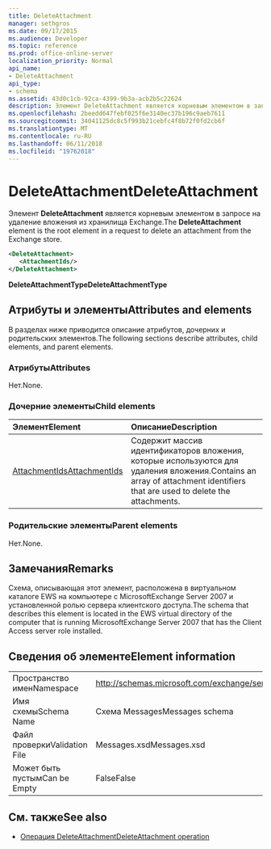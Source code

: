 ```yaml
---
title: DeleteAttachment
manager: sethgros
ms.date: 09/17/2015
ms.audience: Developer
ms.topic: reference
ms.prod: office-online-server
localization_priority: Normal
api_name:
- DeleteAttachment
api_type:
- schema
ms.assetid: 43d0c1cb-92ca-4399-9b3a-acb2b5c22624
description: Элемент DeleteAttachment является корневым элементом в запросе на удаление вложения из хранилища Exchange.
ms.openlocfilehash: 2beedd647febf025f6e3140ec37b196c9aeb7611
ms.sourcegitcommit: 34041125dc8c5f993b21cebfc4f8b72f0fd2cb6f
ms.translationtype: MT
ms.contentlocale: ru-RU
ms.lasthandoff: 06/11/2018
ms.locfileid: "19762018"
---
```

# <a name="deleteattachment"></a><span data-ttu-id="693f9-103">DeleteAttachment</span><span class="sxs-lookup"><span data-stu-id="693f9-103">DeleteAttachment</span></span>

<span data-ttu-id="693f9-104">Элемент **DeleteAttachment** является корневым элементом в запросе на удаление вложения из хранилища Exchange.</span><span class="sxs-lookup"><span data-stu-id="693f9-104">The **DeleteAttachment** element is the root element in a request to delete an attachment from the Exchange store.</span></span> 
  
```xml
<DeleteAttachment>
   <AttachmentIds/>
</DeleteAttachment>
```

<span data-ttu-id="693f9-105">**DeleteAttachmentType**</span><span class="sxs-lookup"><span data-stu-id="693f9-105">**DeleteAttachmentType**</span></span>

## <a name="attributes-and-elements"></a><span data-ttu-id="693f9-106">Атрибуты и элементы</span><span class="sxs-lookup"><span data-stu-id="693f9-106">Attributes and elements</span></span>

<span data-ttu-id="693f9-107">В разделах ниже приводится описание атрибутов, дочерних и родительских элементов.</span><span class="sxs-lookup"><span data-stu-id="693f9-107">The following sections describe attributes, child elements, and parent elements.</span></span>
  
### <a name="attributes"></a><span data-ttu-id="693f9-108">Атрибуты</span><span class="sxs-lookup"><span data-stu-id="693f9-108">Attributes</span></span>

<span data-ttu-id="693f9-109">Нет.</span><span class="sxs-lookup"><span data-stu-id="693f9-109">None.</span></span>
  
### <a name="child-elements"></a><span data-ttu-id="693f9-110">Дочерние элементы</span><span class="sxs-lookup"><span data-stu-id="693f9-110">Child elements</span></span>

|<span data-ttu-id="693f9-111">**Элемент**</span><span class="sxs-lookup"><span data-stu-id="693f9-111">**Element**</span></span>|<span data-ttu-id="693f9-112">**Описание**</span><span class="sxs-lookup"><span data-stu-id="693f9-112">**Description**</span></span>|
|:-----|:-----|
|[<span data-ttu-id="693f9-113">AttachmentIds</span><span class="sxs-lookup"><span data-stu-id="693f9-113">AttachmentIds</span></span>](attachmentids.md) <br/> |<span data-ttu-id="693f9-114">Содержит массив идентификаторов вложения, которые используются для удаления вложения.</span><span class="sxs-lookup"><span data-stu-id="693f9-114">Contains an array of attachment identifiers that are used to delete the attachments.</span></span>  <br/> |
   
### <a name="parent-elements"></a><span data-ttu-id="693f9-115">Родительские элементы</span><span class="sxs-lookup"><span data-stu-id="693f9-115">Parent elements</span></span>

<span data-ttu-id="693f9-116">Нет.</span><span class="sxs-lookup"><span data-stu-id="693f9-116">None.</span></span>
  
## <a name="remarks"></a><span data-ttu-id="693f9-117">Замечания</span><span class="sxs-lookup"><span data-stu-id="693f9-117">Remarks</span></span>

<span data-ttu-id="693f9-118">Схема, описывающая этот элемент, расположена в виртуальном каталоге EWS на компьютере с MicrosoftExchange Server 2007 и установленной ролью сервера клиентского доступа.</span><span class="sxs-lookup"><span data-stu-id="693f9-118">The schema that describes this element is located in the EWS virtual directory of the computer that is running MicrosoftExchange Server 2007 that has the Client Access server role installed.</span></span>
  
## <a name="element-information"></a><span data-ttu-id="693f9-119">Сведения об элементе</span><span class="sxs-lookup"><span data-stu-id="693f9-119">Element information</span></span>

|||
|:-----|:-----|
|<span data-ttu-id="693f9-120">Пространство имен</span><span class="sxs-lookup"><span data-stu-id="693f9-120">Namespace</span></span>  <br/> |http://schemas.microsoft.com/exchange/services/2006/messages  <br/> |
|<span data-ttu-id="693f9-121">Имя схемы</span><span class="sxs-lookup"><span data-stu-id="693f9-121">Schema Name</span></span>  <br/> |<span data-ttu-id="693f9-122">Схема Messages</span><span class="sxs-lookup"><span data-stu-id="693f9-122">Messages schema</span></span>  <br/> |
|<span data-ttu-id="693f9-123">Файл проверки</span><span class="sxs-lookup"><span data-stu-id="693f9-123">Validation File</span></span>  <br/> |<span data-ttu-id="693f9-124">Messages.xsd</span><span class="sxs-lookup"><span data-stu-id="693f9-124">Messages.xsd</span></span>  <br/> |
|<span data-ttu-id="693f9-125">Может быть пустым</span><span class="sxs-lookup"><span data-stu-id="693f9-125">Can be Empty</span></span>  <br/> |<span data-ttu-id="693f9-126">False</span><span class="sxs-lookup"><span data-stu-id="693f9-126">False</span></span>  <br/> |
   
## <a name="see-also"></a><span data-ttu-id="693f9-127">См. также</span><span class="sxs-lookup"><span data-stu-id="693f9-127">See also</span></span>

- [<span data-ttu-id="693f9-128">Операция DeleteAttachment</span><span class="sxs-lookup"><span data-stu-id="693f9-128">DeleteAttachment operation</span></span>](deleteattachment-operation.md)

